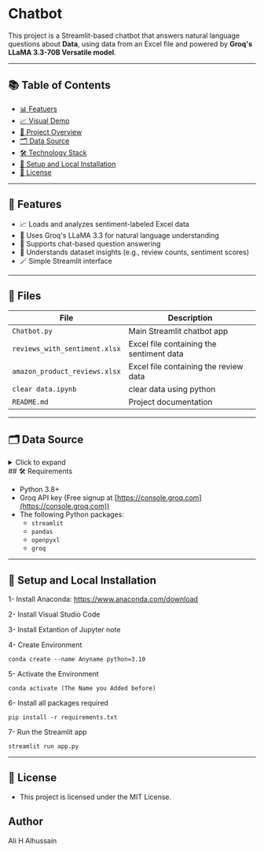 # Chatbot 
This project is a Streamlit-based chatbot that answers natural language questions about **Data**, using data from an Excel file and powered by **Groq's LLaMA 3.3-70B Versatile model**.

---

## 📚 Table of Contents
- [📊 Featuers](#features)
- [📈 Visual Demo](#-visual-demo)
- [📌 Project Overview](#-project-overview)
- [🗂️ Data Source ](#-data-source)
- [🛠️ Technology Stack](#️-technology-stack)
- [🚀 Setup and Local Installation](#-setup-and-local-installation)
- [📄 License](#-license)

---

## 🚀 Features

- 📈 Loads and analyzes sentiment-labeled Excel data
- 🤖 Uses Groq's LLaMA 3.3 for natural language understanding
- 💬 Supports chat-based question answering
- 🧠 Understands dataset insights (e.g., review counts, sentiment scores)
- 🪄 Simple Streamlit interface

---
## 📁 Files

| File              | Description                                 |
|-------------------|---------------------------------------------|
| `Chatbot.py`      | Main Streamlit chatbot app                  |
| `reviews_with_sentiment.xlsx` | Excel file containing the sentiment data |
| `amazon_product_reviews.xlsx` | Excel file containing the review data |
| `clear data.ipynb`| clear data using python                     |
| `README.md`       | Project documentation                       |

---
## 🗂️ Data Source
<details> <summary>Click to expand</summary>
- product_id: Unique identifier for each product
- product_name: Full name of the product
- category: Product category (can include multiple levels separated by "
- discounted_price: Price after applying the discount
- actual_price: Original price before discount
- discount_percentage: Discount as a percentage
- rating: Average product rating
- rating_count: Total number of ratings received
- about_product: Short product description
- user_id: Unique identifier of the reviewer
- user_name: Name of the reviewer
- review_id: Unique ID of the review
- review_title: Title or summary of the review
- review_content: Full text of the review
- img_link: Link to the product image
- product_link: Link to the product page
</details>
## 🛠️ Requirements

- Python 3.8+
- Groq API key (Free signup at [https://console.groq.com](https://console.groq.com))
- The following Python packages:
  - `streamlit`
  - `pandas`
  - `openpyxl`
  - `groq`

---

## 🚀 Setup and Local Installation
1- Install Anaconda: https://www.anaconda.com/download

2- Install Visual Studio Code

3- Install Extantion of Jupyter note

4- Create Environment 
```
conda create --name Anyname python=3.10

```
5- Activate the Environment 
```
conda activate (The Name you Added before)

```
6- Install all packages required

```
pip install -r requirements.txt
```

7- Run the Streamlit app

```
streamlit run app.py
```

---

## 📄 License

- This project is licensed under the MIT License.

## Author 
Ali H Alhussain